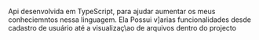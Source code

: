 Api desenvolvida em TypeScript, para ajudar aumentar os meus conheciemntos nessa linguagem.
Ela Possui v]arias funcionalidades desde cadastro de usuário até a visualizaç\ao de arquivos dentro do projecto
